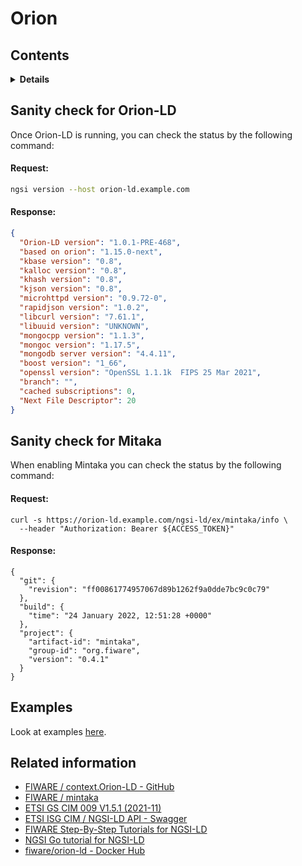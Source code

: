 # Orion

## Contents

<details>
<summary><strong>Details</strong></summary>

-   [Sanity check for Orion-LD](#sanity-check-for-orion-ld)
-   [Examples](#examples)
-   [Related information](#related-information)

</details>

## Sanity check for Orion-LD

Once Orion-LD is running, you can check the status by the following command:

#### Request:

```bash
ngsi version --host orion-ld.example.com
```

#### Response:

```json
{
  "Orion-LD version": "1.0.1-PRE-468",
  "based on orion": "1.15.0-next",
  "kbase version": "0.8",
  "kalloc version": "0.8",
  "khash version": "0.8",
  "kjson version": "0.8",
  "microhttpd version": "0.9.72-0",
  "rapidjson version": "1.0.2",
  "libcurl version": "7.61.1",
  "libuuid version": "UNKNOWN",
  "mongocpp version": "1.1.3",
  "mongoc version": "1.17.5",
  "mongodb server version": "4.4.11",
  "boost version": "1_66",
  "openssl version": "OpenSSL 1.1.1k  FIPS 25 Mar 2021",
  "branch": "",
  "cached subscriptions": 0,
  "Next File Descriptor": 20
}
```

## Sanity check for Mitaka

When enabling Mintaka you can check the status by the following command:

#### Request:

```
curl -s https://orion-ld.example.com/ngsi-ld/ex/mintaka/info \
  --header "Authorization: Bearer ${ACCESS_TOKEN}"
```

#### Response:

```
{
  "git": {
    "revision": "ff00861774957067d89b1262f9a0dde7bc9c0c79"
  },
  "build": {
    "time": "24 January 2022, 12:51:28 +0000"
  },
  "project": {
    "artifact-id": "mintaka",
    "group-id": "org.fiware",
    "version": "0.4.1"
  }
}
```

## Examples

Look at examples [here](https://github.com/lets-fiware/FIWARE-Big-Bang/tree/main/examples/orion-ld).

## Related information

-   [FIWARE / context.Orion-LD - GitHub](https://github.com/FIWARE/context.Orion-LD)
-   [FIWARE / mintaka](https://github.com/fiware/mintaka)
-   [ETSI GS CIM 009 V1.5.1 (2021-11)](https://www.etsi.org/deliver/etsi_gs/CIM/001_099/009/01.05.01_60/gs_CIM009v010501p.pdf)
-   [ETSI ISG CIM / NGSI-LD API - Swagger](https://forge.etsi.org/swagger/ui/?url=https://forge.etsi.org/rep/NGSI-LD/NGSI-LD/raw/master/spec/updated/generated/full_api.json)
-   [FIWARE Step-By-Step Tutorials for NGSI-LD](https://ngsi-ld-tutorials.readthedocs.io/en/latest/)
-   [NGSI Go tutorial for NGSI-LD](https://ngsi-go.letsfiware.jp/tutorial/ngsi-ld-crud/)
-   [fiware/orion-ld - Docker Hub](https://hub.docker.com/r/fiware/orion-ld)
